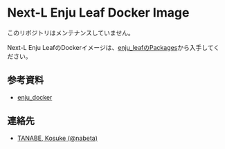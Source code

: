 # Next-L Enju Leaf Docker Image

このリポジトリはメンテナンスしていません。

Next-L Enju LeafのDockerイメージは、[enju_leafのPackages](https://github.com/next-l/enju_leaf/pkgs/container/enju_leaf)から入手してください。

## 参考資料

- [enju_docker](https://github.com/tuyoshia/enju_docker)

## 連絡先

- [TANABE, Kosuke (@nabeta)](https://github.com/nabeta)
